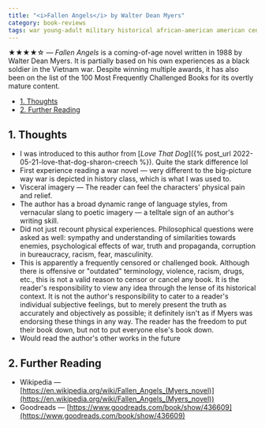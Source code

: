 ```yaml
---
title: "<i>Fallen Angels</i> by Walter Dean Myers"
category: book-reviews
tags: war young-adult military historical african-american american censored autobiographical
---
```

★★★★☆ — *Fallen Angels* is a coming-of-age novel written in 1988 by Walter Dean Myers. It is partially based on his own experiences as a black soldier in the Vietnam war. Despite winning multiple awards, it has also been on the list of the 100 Most Frequently Challenged Books for its overtly mature content. 

<!--split-->

- [1. Thoughts](#1-thoughts)
- [2. Further Reading](#2-further-reading)

<!--split-->

## 1. Thoughts

* I was introduced to this author from [*Love That Dog*]({% post_url 2022-05-21-love-that-dog-sharon-creech %}). Quite the stark difference lol
* First experience reading a war novel — very different to the big-picture way war is depicted in history class, which is what I was used to.
* Visceral imagery — The reader can feel the characters' physical pain and relief.
* The author has a broad dynamic range of language styles, from vernacular slang to poetic imagery — a telltale sign of an author's writing skill.
* Did not just recount physical experiences. Philosophical questions were asked as well: sympathy and understanding of similarities towards enemies, psychological effects of war, truth and propaganda, corruption in bureaucracy, racism, fear, masculinity.
* This is apparently a frequently censored or challenged book. Although there is offensive or "outdated" terminology, violence, racism, drugs, etc., this is not a valid reason to censor or cancel any book. It is the reader's responsibility to view any idea through the lense of its historical context. It is not the author's responsibility to cater to a reader's individual subjective feelings, but to merely present the truth as accurately and objectively as possible; it definitely isn't as if Myers was endorsing these things in any way. The reader has the freedom to put their book down, but not to put everyone else's book down.
* Would read the author's other works in the future

## 2. Further Reading
* Wikipedia — [https://en.wikipedia.org/wiki/Fallen_Angels_(Myers_novel)](https://en.wikipedia.org/wiki/Fallen_Angels_(Myers_novel))
* Goodreads — [https://www.goodreads.com/book/show/436609](https://www.goodreads.com/book/show/436609)